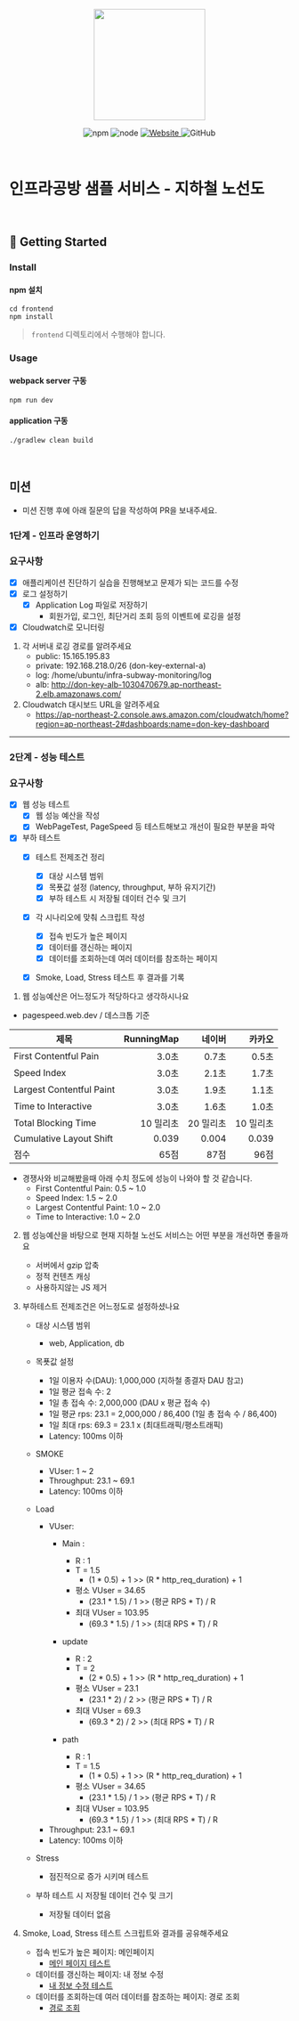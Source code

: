 <p align="center">
    <img width="200px;" src="https://raw.githubusercontent.com/woowacourse/atdd-subway-admin-frontend/master/images/main_logo.png"/>
</p>
<p align="center">
  <img alt="npm" src="https://img.shields.io/badge/npm-%3E%3D%205.5.0-blue">
  <img alt="node" src="https://img.shields.io/badge/node-%3E%3D%209.3.0-blue">
  <a href="https://edu.nextstep.camp/c/R89PYi5H" alt="nextstep atdd">
    <img alt="Website" src="https://img.shields.io/website?url=https%3A%2F%2Fedu.nextstep.camp%2Fc%2FR89PYi5H">
  </a>
  <img alt="GitHub" src="https://img.shields.io/github/license/next-step/atdd-subway-service">
</p>

<br>

# 인프라공방 샘플 서비스 - 지하철 노선도

<br>

## 🚀 Getting Started

### Install

#### npm 설치

```
cd frontend
npm install
```

> `frontend` 디렉토리에서 수행해야 합니다.

### Usage

#### webpack server 구동

```
npm run dev
```

#### application 구동

```
./gradlew clean build
```

<br>

## 미션

* 미션 진행 후에 아래 질문의 답을 작성하여 PR을 보내주세요.

### 1단계 - 인프라 운영하기

### 요구사항

- [X] 애플리케이션 진단하기 실습을 진행해보고 문제가 되는 코드를 수정
- [X] 로그 설정하기
    - [X] Application Log 파일로 저장하기
        * 회원가입, 로그인, 최단거리 조회 등의 이벤트에 로깅을 설정
- [X] Cloudwatch로 모니터링

1. 각 서버내 로깅 경로를 알려주세요
    - public: 15.165.195.83
    - private: 192.168.218.0/26 (don-key-external-a)
    - log: /home/ubuntu/infra-subway-monitoring/log
    - alb: http://don-key-alb-1030470679.ap-northeast-2.elb.amazonaws.com/
2. Cloudwatch 대시보드 URL을 알려주세요
    - https://ap-northeast-2.console.aws.amazon.com/cloudwatch/home?region=ap-northeast-2#dashboards:name=don-key-dashboard

---

### 2단계 - 성능 테스트

### 요구사항

- [X] 웹 성능 테스트
    - [X] 웹 성능 예산을 작성
    - [X] WebPageTest, PageSpeed 등 테스트해보고 개선이 필요한 부분을 파악

- [X] 부하 테스트
    - [X] 테스트 전제조건 정리
        - [X] 대상 시스템 범위
        - [X] 목푯값 설정 (latency, throughput, 부하 유지기간)
        - [X] 부하 테스트 시 저장될 데이터 건수 및 크기
    - [X] 각 시나리오에 맞춰 스크립트 작성
        - [X] 접속 빈도가 높은 페이지
        - [X] 데이터를 갱신하는 페이지
        - [X] 데이터를 조회하는데 여러 데이터를 참조하는 페이지
    - [X] Smoke, Load, Stress 테스트 후 결과를 기록


1. 웹 성능예산은 어느정도가 적당하다고 생각하시나요

* pagespeed.web.dev / 데스크톱 기준

| 제목                       | RunningMap |     네이버 |    카카오 |
|--------------------------|-----------:|--------:|-------:|
| First Contentful Pain    |       3.0초 |    0.7초 |   0.5초 |
| Speed Index              |       3.0초 |    2.1초 |   1.7초 |
| Largest Contentful Paint |       3.0초 |    1.9초 |   1.1초 |
| Time to Interactive      |       3.0초 |    1.6초 |   1.0초 |
| Total Blocking Time      |     10 밀리초 |  20 밀리초 | 10 밀리초 |
| Cumulative Layout Shift  |      0.039 |   0.004 |  0.039 |
| 점수                       |        65점 |     87점 |    96점 |

* 경쟁사와 비교해봤을때 아래 수치 정도에 성능이 나와야 할 것 같습니다.
    * First Contentful Pain: 0.5 ~ 1.0
    * Speed Index: 1.5 ~ 2.0
    * Largest Contentful Paint: 1.0 ~ 2.0
    * Time to Interactive: 1.0 ~ 2.0

2. 웹 성능예산을 바탕으로 현재 지하철 노선도 서비스는 어떤 부분을 개선하면 좋을까요
    * 서버에서 gzip 압축
    * 정적 컨텐츠 캐싱
    * 사용하지않는 JS 제거

3. 부하테스트 전제조건은 어느정도로 설정하셨나요

    * 대상 시스템 범위
        * web, Application, db

    * 목푯값 설정
        * 1일 이용자 수(DAU): 1,000,000 (지하철 종결자 DAU 참고)
        * 1일 평균 접속 수: 2
        * 1일 총 접속 수: 2,000,000 (DAU x 평균 접속 수)
        * 1일 평균 rps: 23.1 = 2,000,000 / 86,400 (1일 총 접속 수 / 86,400)
        * 1일 최대 rps: 69.3 = 23.1 x (최대트래픽/평소트래픽)
        * Latency: 100ms 이하

    * SMOKE
        * VUser: 1 ~ 2
        * Throughput: 23.1 ~ 69.1
        * Latency: 100ms 이하

    * Load
        * VUser:
            * Main :
                * R : 1
                * T = 1.5
                    * (1 * 0.5) + 1  >> (R * http_req_duration) + 1
                * 평소 VUser = 34.65
                    * (23.1 * 1.5) / 1 >> (평균 RPS * T) / R
                * 최대 VUser = 103.95
                    * (69.3 * 1.5) / 1 >> (최대 RPS * T) / R

            * update
                * R : 2
                * T = 2
                    * (2 * 0.5) + 1  >> (R * http_req_duration) + 1
                * 평소 VUser = 23.1
                    * (23.1 * 2) / 2 >> (평균 RPS * T) / R
                * 최대 VUser = 69.3
                    * (69.3 * 2) / 2 >> (최대 RPS * T) / R
            * path
                * R : 1
                * T = 1.5
                    * (1 * 0.5) + 1  >> (R * http_req_duration) + 1
                * 평소 VUser = 34.65
                    * (23.1 * 1.5) / 1 >> (평균 RPS * T) / R
                * 최대 VUser = 103.95
                    * (69.3 * 1.5) / 1 >> (최대 RPS * T) / R
        * Throughput: 23.1 ~ 69.1
        * Latency: 100ms 이하
    * Stress
        * 점진적으로 증가 시키며 테스트

    * 부하 테스트 시 저장될 데이터 건수 및 크기
        * 저장될 데이터 없음

4. Smoke, Load, Stress 테스트 스크립트와 결과를 공유해주세요
    * 접속 빈도가 높은 페이지: 메인페이지
        * [메인 페이지 테스트](https://github.com/don-key/infra-subway-monitoring/tree/step2/k6/main)
    * 데이터를 갱신하는 페이지: 내 정보 수정
        * [내 정보 수정 테스트](https://github.com/don-key/infra-subway-monitoring/tree/step2/k6/update)
    * 데이터를 조회하는데 여러 데이터를 참조하는 페이지: 경로 조회
        * [경로 조회](https://github.com/don-key/infra-subway-monitoring/tree/step2/k6/path)
